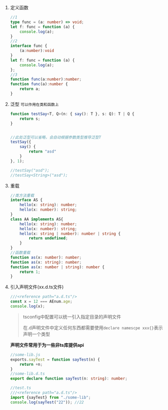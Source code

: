 1. 定义函数

   ```typescript
   //1
   type func = (a: number) => void;
   let f: func = function (a) {
       console.log(a);
   } 
   //2
   interface func {
       (a:number):void
   }
   let f: func = function (a) {
       console.log(a);
   };
   //3
   function func(a:number):number;
   function func(a):number {
       return a;
   }
   
   ```

2. 泛型 `可以作用在类和函数上`

   ```typescript
   function testSay<T, Q>(n: { say(): T }, s: Q): T | Q {
       return s;
   }
   
   
   //此处泛型可以省略，会自动根据参数类型推导泛型T
   testSay({
       say() {
           return "asd"
       }
   }, 1);
   
   //testSay("asd");
   //testSay<String>("asd");
   
   ```

3. 重载

   ```typescript
   //类方法重载
   interface AS {
       hello(x: string): number;
       hello(x: number): string;
   }
   class AA implements AS{
       hello(x: string): number;
       hello(x: number): string;
       hello(x: string | number): number | string {
           return undefined;
       }
   }
   //函数重载
   function as(x: number): number;
   function as(x: string): number;
   function as(x: number | string): number {
       return 1;
   }
   ```

4. 引入声明文件(xx.d.ts文件)

   ```typescript
   ///<reference path="a.d.ts"/>
   const x = 12 === AEnum.age;
   console.log(x);
   ```

   > tsconfig中配置可以统一引入指定目录的声明文件
   >
   > 在.d声明文件中定义任何东西都需要使用`declare namescpe xxx{}`表示声明一个类型

   **声明文件常用于为一些非ts库提供api**

   ```typescript
   //some-lib.js
   exports.sayTest = function sayTest(n) {
       return +n;
   }
   //some-lib.d.ts
   export declare function sayTest(n: string): number;
   
   //test.ts
   ///<reference path="a.d.ts"/>
   import {sayTest} from "./some-lib";
   console.log(sayTest("22")); //22
   
   ```